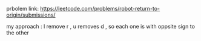 prbolem  link: https://leetcode.com/problems/robot-return-to-origin/submissions/

my approach : l remove r , u removes d  , so each one is with oppsite sign to the other 
